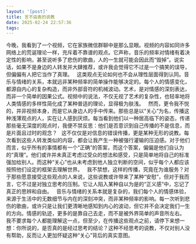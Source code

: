 ```yaml
---
layout: '[post]'
title: 言不由衷的说教
date: 2025-02-24 22:57:36
tags: 
---
```



今晚，我看到了一个视频，它在家族微信群聊中是那么显眼。视频的内容如同许多网络上的荒诞理论一样，充斥着不靠谱的观点。它声称，音乐的频率对情绪有着决定性的影响，甚至说听多了悲伤的歌曲，人的一生就可能会因此而“毁掉”。说实话，如果不是身边的人转发并大肆推荐，或许我会觉得它不过是一个搞笑的误导，但偏偏有人把它当作了真理。
&nbsp;
这类观点无论如何也不会从理性层面得到认同。音乐与情绪的关系，本就远非某种频率的简单操作能够决定的。每个人的情感变化，都源自内心的复杂构造，而非外部音符的机械波动。艺术，是对情感的深刻表达，而非一个简单的因果公式。视频中的说法，不仅无视了艺术的复杂性，也轻率地将人类情感的多样性简化成了某种普适的理论，显得极为肤浅。
&nbsp;
然而，更令我不悦的，并非视频本身，而是它从身边人的手中传来。那些总是以“关心”为名，传播这种浅薄观点的人，实在让人感到厌烦。每当看到他们以一种居高临下的姿态，传递那些毫无深度的观点时，我便不禁反思：他们是否意识到自己传播的不是信息，而是片面且过时的观念？
&nbsp;
这不仅仅是对信息的错误传播，更是某种无形的说教。每次看到这些人转发类似的内容，都会让我产生一种被强行灌输的压迫感。对于他们而言，似乎所有的事情都有一个“正确”的答案，而这个答案，偏偏是他们自认为的“真理”。他们或许并未真正考虑过受众的想法和感受，只是简单地将自己的标准强加给别人。而这种“关心”也从未考虑到他人独立判断的空间，似乎每个人都应该按照他们设定的框架去理解世界。
&nbsp;
我不禁想，这样的传播，究竟在为谁服务？对于那些愿意接受这些观点的人来说，这些说教或许带来了某种“安慰”，但对于我而言，它不过是对独立思考的压制。它让人陷入某种自以为是的“正义感”中，忘记了真正的思辨和自由。
&nbsp;
音乐与情绪的关系本就是复杂的，我们每个人的情感体验，来源于生活中的无数细节与内在的深刻冲突，而非某种频率的影响。每一次听到悲伤的歌曲，或许只是让我们更清晰地感知到内心的波动，但它并不会决定我们一生的方向。情感的轨迹，更多的是靠自己去走，而不是被外界简单的声音所左右。
&nbsp;
我不要求每个人都能理解这一点，但至少，在传播这些观点之前，请停下来想一想：你所说的，是否真的是经过思考的结论？这种不经思考的说教，不仅对别人没有帮助，反而让人更加怀疑这种“关心”背后的真实意图。